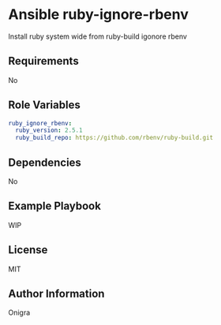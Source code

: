 Ansible ruby-ignore-rbenv
=========

Install ruby system wide from ruby-build igonore rbenv

Requirements
------------

No

Role Variables
--------------

```yml
ruby_ignore_rbenv:
  ruby_version: 2.5.1
  ruby_build_repo: https://github.com/rbenv/ruby-build.git
```

Dependencies
------------

No

Example Playbook
----------------

WIP

License
-------

MIT

Author Information
------------------

Onigra

